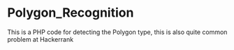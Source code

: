 # Polygon_Recognition
This is a PHP code for detecting the Polygon type, this is also quite common problem at Hackerrank
